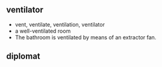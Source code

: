 ## ventilator
- vent, ventilate, ventilation, ventilator
- a well-ventilated room
- The bathroom is ventilated by means of an extractor fan.

## diplomat

